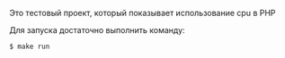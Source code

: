 Это тестовый проект, который показывает использование cpu в PHP

Для запуска достаточно выполнить команду:
```shell
$ make run
```
